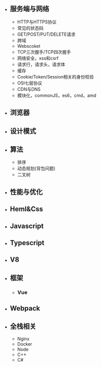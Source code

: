 + ## 服务端与网络
  + HTTP与HTTPS协议
  + 常见的状态码
  + GET/POST/PUT/DELETE请求
  + 跨域
  + Webscoket
  + TCP三次握手/TCP四次握手
  + 网络安全，xss和csrf
  + 请求行，请求头，请求体
  + 缓存
  + Cookie/Token/Session相关的身份校验
  + OSI七层协议
  + CDN与DNS
  + 模块化，commonJS，es6，cmd，amd

+ ## 浏览器
+ ## 设计模式
+ ## 算法
  + 排序
  + 动态规划(背包问题)
  + 二叉树
+ ## 性能与优化
+ ## Heml&Css
+ ## Javascript
+ ## Typescript
+ ## V8
+ ## 框架
  + ### Vue
+ ## Webpack
+ ## 全栈相关
  + Nginx
  + Docker
  + Node
  + C++
  + C#